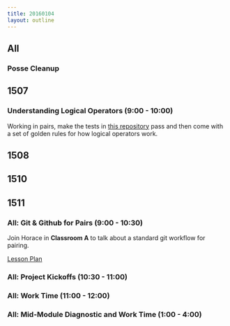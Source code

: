 ```yaml
---
title: 20160104
layout: outline
---
```


## All

### Posse Cleanup

## 1507

### Understanding Logical Operators (9:00 - 10:00)

Working in pairs, make the tests in [this repository][lojs] pass and then come with a set of golden rules for how logical operators work.

[lojs]: https://github.com/turingschool-examples/logical-operators-in-javascript/tree/master

## 1508

## 1510

## 1511

### All: Git & Github for Pairs (9:00 - 10:30)

Join Horace in **Classroom A** to talk about a standard
git workflow for pairing.

[Lesson Plan](https://github.com/turingschool/lesson_plans/blob/master/ruby_01-object_oriented_programming_with_ruby/git_and_github_for_pairs.markdown)

### All: Project Kickoffs (10:30 - 11:00)

### All: Work Time (11:00 - 12:00)

### All: Mid-Module Diagnostic and Work Time (1:00 - 4:00)
